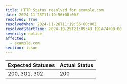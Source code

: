 ```yaml
---
title: HTTP Status resolved for example.com
date: 2024-11-28T11:19:56+00:00Z
resolved: True
resolvedWhen: 2024-11-28T11:19:56+00:00Z
resolvedStartTime: 2024-10-25T21:09:43.191474+00:00
severity: notice
affected:
  - example.com
section: issue
---
```


| Expected Statuses | Actual Status  |
|-------------------|----------------|
| 200, 301, 302 | 200 |
